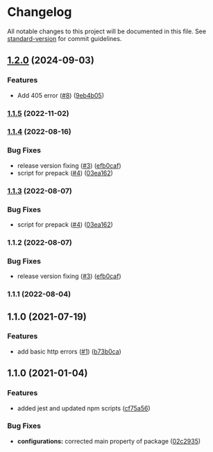 # Changelog

All notable changes to this project will be documented in this file. See [standard-version](https://github.com/conventional-changelog/standard-version) for commit guidelines.

## [1.2.0](https://github.com/MapColonies/error-types/compare/v1.1.5...v1.2.0) (2024-09-03)


### Features

* Add 405 error ([#8](https://github.com/MapColonies/error-types/issues/8)) ([9eb4b05](https://github.com/MapColonies/error-types/commit/9eb4b05b84a926dbeb81535e9e8c79d8a7f2c2c7))

### [1.1.5](https://github.com/MapColonies/error-types/compare/v1.1.4...v1.1.5) (2022-11-02)

### [1.1.4](https://github.com/MapColonies/error-types/compare/v1.1.1...v1.1.4) (2022-08-16)


### Bug Fixes

* release version fixing ([#3](https://github.com/MapColonies/error-types/issues/3)) ([efb0caf](https://github.com/MapColonies/error-types/commit/efb0caf4e11af2241e813b92adaf5daa4eaba0b4))
* script for prepack ([#4](https://github.com/MapColonies/error-types/issues/4)) ([03ea162](https://github.com/MapColonies/error-types/commit/03ea1625004920db4893aa9fc39a863f29693e8c))

### [1.1.3](https://github.com/MapColonies/error-types/compare/v1.1.2...v1.1.3) (2022-08-07)


### Bug Fixes

* script for prepack ([#4](https://github.com/MapColonies/error-types/issues/4)) ([03ea162](https://github.com/MapColonies/error-types/commit/03ea1625004920db4893aa9fc39a863f29693e8c))

### 1.1.2 (2022-08-07)


### Bug Fixes

* release version fixing ([#3](https://github.com/MapColonies/error-types/issues/3)) ([efb0caf](https://github.com/MapColonies/error-types/commit/efb0caf4e11af2241e813b92adaf5daa4eaba0b4))

### 1.1.1 (2022-08-04)

## 1.1.0 (2021-07-19)


### Features

* add basic http errors ([#1](https://github.com/MapColonies/error-types/issues/1)) ([b73b0ca](https://github.com/MapColonies/error-types/commit/b73b0ca797aa4afb05286c0fa33153c76a0ad0bc))

## 1.1.0 (2021-01-04)


### Features

* added jest and updated npm scripts ([cf75a56](https://github.com/MapColonies/error-types/commit/cf75a567f51824081771739d772384f1d7d7ef98))


### Bug Fixes

* **configurations:** corrected main property of package ([02c2935](https://github.com/MapColonies/error-types/commit/02c293510df9c5f5b626113a742788255322058c))
